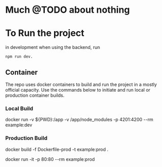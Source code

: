 # Much @TODO about nothing


# To Run the project

in development when using the backend, run 
```
npm run dev.
```  


## Container
The repo uses docker containers to build and run the project in a mostly official capacity. Use the commands below to initiate and run local or production container builds.

### Local Build

 docker run -v ${PWD}:/app -v /app/node_modules -p 4201:4200 --rm example:dev


### Production Build

docker build -f Dockerfile-prod -t example:prod .

docker run -it -p 80:80 --rm example:prod

